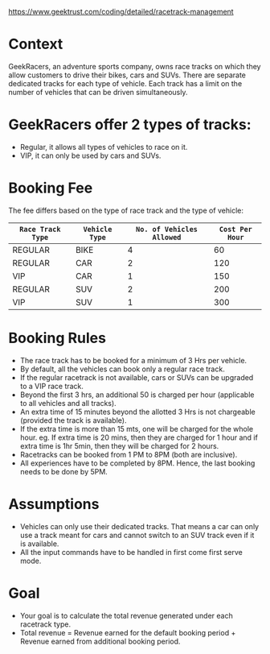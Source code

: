 https://www.geektrust.com/coding/detailed/racetrack-management

# Context
GeekRacers, an adventure sports company, owns race tracks on which they allow customers to drive their ​​bikes, cars and SUVs. There are separate dedicated tracks for each type of vehicle. Each track has a limit on the number of vehicles that can be driven simultaneously.


# GeekRacers offer 2 types of tracks: 
* Regular, it allows all types of vehicles to race on it. 
* VIP, it can only be used by cars and SUVs.


# Booking Fee
The fee differs based on the type of race track and the type of vehicle:

|`Race Track Type` |`Vehicle Type`|`No. of Vehicles Allowed`|`Cost Per Hour`|
|------------------|--------------|-------------------------|---------------|
|           REGULAR|          BIKE|                        4|             60|
|           REGULAR|           CAR|                        2|            120|
|               VIP|           CAR|                        1|            150|
|           REGULAR|           SUV|                        2|            200|
|               VIP|           SUV|                        1|            300|

# Booking Rules
* The race track has to be booked for a minimum of 3 Hrs per vehicle.  
* By default, all the vehicles can book only a regular race track. 
* If the regular racetrack is not available, cars or SUVs can be upgraded to a VIP race track. 
* Beyond the first 3 hrs, an additional 50 is charged per hour (applicable to all vehicles and all tracks). 
* An extra time of 15 minutes beyond the allotted 3 Hrs is not chargeable (provided the track is available). 
* If the extra time is more than 15 mts, one will be charged for the whole hour.
    eg. If extra time is 20 mins, then they are charged for 1 hour and if extra time is 1hr 5min, then they will be charged for 2 hours. 
* Racetracks can be booked from 1 PM to 8PM (both are inclusive). 
* All experiences have to be completed by 8PM. Hence, the last booking needs to be done by 5PM.


# Assumptions
* Vehicles can only use their dedicated tracks. That means a car can only use a track meant for cars and cannot switch to an SUV track even if it is available. 
* All the input commands have to be handled in first come first serve mode. 


# Goal
* Your goal is to calculate the total revenue generated under each racetrack type. 
* Total revenue = Revenue earned for the default booking period + Revenue earned from additional booking period. 
